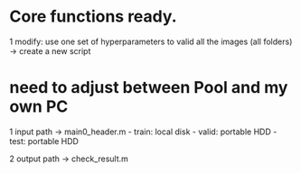# Core functions ready.
1 modify: use one set of hyperparameters to valid all the images (all folders)  -> create a new script


# need to adjust between Pool and my own PC
1 input path -> main0_header.m
    - train: local disk
    - valid: portable HDD
    - test: portable HDD

2 output path -> check_result.m
